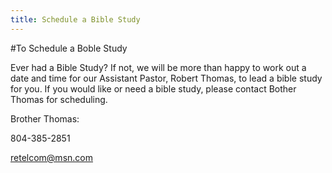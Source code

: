 ```yaml
---
title: Schedule a Bible Study
---
```



#To Schedule a Boble Study

Ever had a Bible Study? If not, we will be more than happy to work out a date and time for our Assistant Pastor, Robert Thomas, to lead a bible study for you. If you would like or need a bible study, please contact Bother Thomas for scheduling.

Brother Thomas:

804-385-2851

retelcom@msn.com
